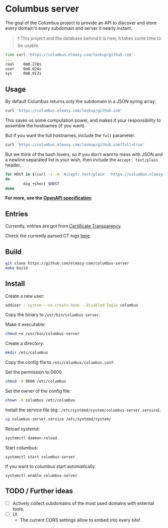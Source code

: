 # Columbus server

The goal of the Columbus project to provide an API to discover and store every domain's every subdomain and server it nearly instant.

> :heavy_exclamation_mark: This project and the database behind it is new, it takes some time to be usable.

```bash
time curl 'https://columbus.elmasy.com/lookup/github.com'
...
real	0m0.270s
user	0m0.024s
sys     0m0.012s
```

## Usage

By default Columbus returns only the subdomain in a JSON syring array:
```bash
curl 'https://columbus.elmasy.com/lookup/github.com'
```

This saves us some computation power, and makes it your responsibility to assemble the hostnames (if you want).

But if you want the full hostnames, include the `full` parameter.
```bash
curl 'https://columbus.elmasy.com/lookup/github.com?full=true'
```

But we think of the bash lovers, so if you don't want to mess with JSON and a newline separated list is your wish, then include the `Accept: text/plain` header.
```bash
for HOST in $(curl -s -H 'Accept: text/plain' 'https://columbus.elmasy.com/lookup/github.com?full=true')
do
        dig +short $HOST
done
```

**For more, see the [OpenAPI specification](https://columbus.elmasy.com/openapi.yaml)**

## Entries

Currently, entries are got from [Certificate Transparency](https://certificate.transparency.dev/).

Check the currently parsed CT logs [here](https://status.elmasy.com/status/4803b934327a1168b515).

## Build

```bash
git clone https://github.com/elmasy-com/columbus-server
make build
```

## Install

Create a new user:

```bash
adduser --system --no-create-home --disabled-login columbus
```

Copy the binary to `/usr/bin/columbus-server`.

Make it executable:
```bash
chmod +x /usr/bin/columbus-server
```

Create a directory:
```bash
mkdir /etc/columbus
```

Copy the config file to `/etc/columbus/columbus.conf`.

Set the permission to 0600.
```bash
chmod -R 0600 /etc/columbus
```

Set the owner of the config file:
```bash
chown -R columbus /etc/columbus
```

Install the service file (eg.: `/etc/systemd/system/columbus-server.service`).
```bash
cp columbus-server.service /etc/systemd/system/
```

Reload systemd:
```bash
systemctl daemon-reload
```

Start columbus:
```
systemctl start columbus-server
```

If you want to columbus start automatically:
```
systemctl enable columbus-server
```

## TODO / Further ideas

- [ ] Actively collect subdomains of the most used domains with external tools.
- [ ] UI
    - The current CORS settings allow to embed into every site!